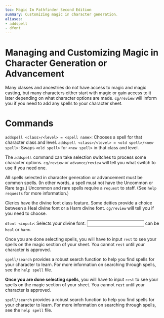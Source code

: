 ```yaml
---
toc: Magic In Pathfinder Second Edition
summary: Customizing magic in character generation.
aliases:
- addspell
- dfont
---
```


# Managing and Customizing Magic in Character Generation or Advancement

Many classes and ancestries do not have access to magic and magic casting, but many characters either start with magic or gain access to it later depending on what character options are made. `cg/review` will inform you if you need to add any spells to your character sheet.

# Commands

`addspell <class>/<level> = <spell name>`: Chooses a spell for that character class and level. 
`addspell <class>/<level> = <old spell>/<new spell>`: Swaps `<old spell>` for `<new spell>` in that class and level.

The `addspell` command can take selection switches to process some character options. `cg/review` or `advance/review` will tell you what switch to use if you need one.

All spells selected in character generation or advancement must be common spells. (In other words, a spell must not have the Uncommon or Rare tags.) Uncommon and rare spells require a `request` to staff. (See `help requests` for more information.)

Clerics have the divine font class feature. Some deities provide a choice between a Heal divine font or a Harm divine font. `cg/review` will tell you if you need to choose.

`dfont <input>`: Selects your divine font. <input> can be `heal` or `harm`.

Once you are done selecting spells, you will have to input `rest` to see your spells on the magic section of your sheet. You cannot `rest` until your character is approved.

`spell/search` provides a robust search function to help you find spells for your character to learn. For more information on searching through spells, see the `help spell` file. 

**Once you are done selecting spells**, you will have to input `rest` to see your spells on the magic section of your sheet. You cannot `rest` until your character is approved.

`spell/search` provides a robust search function to help you find spells for your character to learn. For more information on searching through spells, see the `help spell` file. 